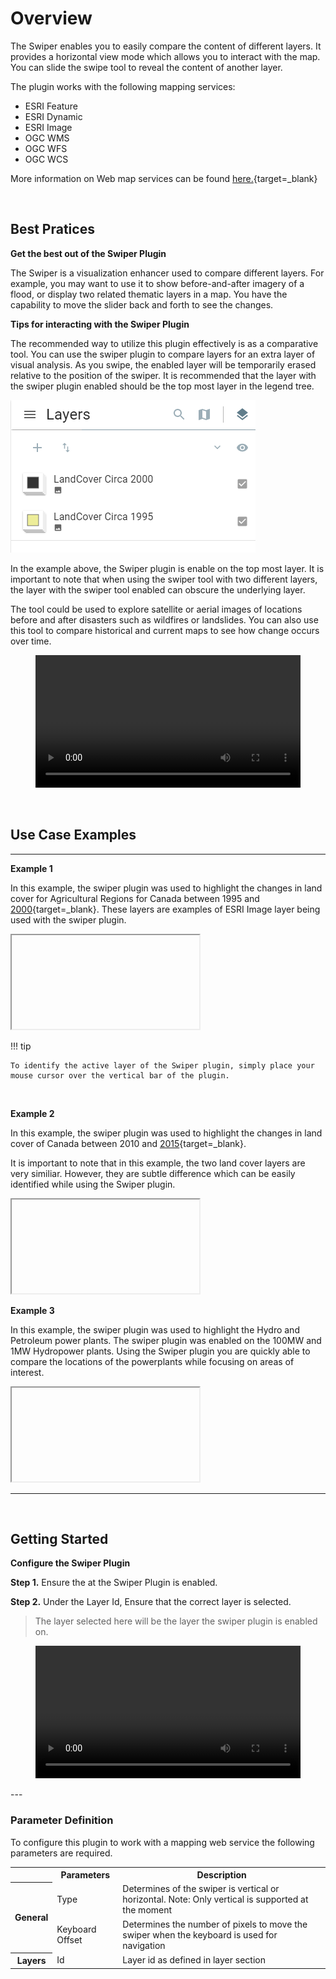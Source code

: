 # Overview

The Swiper enables you to easily compare the content of different layers. It provides a horizontal view mode which allows you to interact with the map. You can slide the swipe tool to reveal the content of another layer.

The plugin works with the following mapping services:

- ESRI Feature
- ESRI Dynamic
- ESRI Image
- OGC WMS
- OGC WFS
- OGC WCS

More information on Web map services can be found [here.](https://www.nrcan.gc.ca/earth-sciences/geomatics/canadas-spatial-data-infrastructure/8902){target=\_blank}

<br>

## Best Pratices

**Get the best out of the Swiper Plugin**

The Swiper is a visualization enhancer used to compare different layers. For example, you may want to use it to show before-and-after imagery of a flood, or display two related thematic layers in a map. You have the capability to move the slider back and forth to see the changes.

**Tips for interacting with the Swiper Plugin**

The recommended way to utilize this plugin effectively is as a comparative tool. You can use the swiper plugin to compare layers for an extra layer of visual analysis. As you swipe, the enabled layer will be temporarily erased relative to the position of the swiper.
It is recommended that the layer with the swiper plugin enabled should be the top most layer in the legend tree.

![swiper1](../assets/imgs/swiper/swiper1.png)

In the example above, the Swiper plugin is enable on the top most layer. It is important to note that when using the swiper tool with two different layers, the layer with the swiper tool enabled can obscure the underlying layer.

The tool could be used to explore satellite or aerial images of locations before and after disasters such as wildfires or landslides. You can also use this tool to compare historical and current maps to see how change occurs over time.

<figure>
<video style="width:100%"  controls>
  <source src="/assets/videos/swiper/swiper1.mp4" type="video/mp4">
Your browser does not support the video tag.
</video>
</figure>
<br>

## Use Case Examples

---

**Example 1**

In this example, the swiper plugin was used to highlight the changes in land cover for Agricultural Regions for Canada between 1995 and [2000](https://gcgeo.gc.ca/geonetwork/metadata/eng/16d2f828-96bb-468d-9b7d-1307c81e17b8){target=\_blank}. These layers are examples of ESRI Image layer being used with the swiper plugin.

<iframe id="iframe1" allowfullscreen=true importance = high data-src="https://jolevesq.github.io/contributed-plugins/swiper/samples/swiper-index.html?sample=2"></iframe>

!!! tip

    To identify the active layer of the Swiper plugin, simply place your mouse cursor over the vertical bar of the plugin.

<br>

**Example 2**

In this example, the swiper plugin was used to highlight the changes in land cover of Canada between 2010 and [2015](https://gcgeo.gc.ca/geonetwork/metadata/eng/4e615eae-b90c-420b-adee-2ca35896caf6){target=\_blank}.

It is important to note that in this example, the two land cover layers are very similiar. However, they are subtle difference which can be easily identified while using the Swiper plugin.

<iframe id="iframe2" allowfullscreen=true importance = high data-src="https://jolevesq.github.io/contributed-plugins/swiper/samples/swiper-index.html?sample=3"></iframe>
<br>

**Example 3**

In this example, the swiper plugin was used to highlight the Hydro and Petroleum power plants. The swiper plugin was enabled on the 100MW and 1MW Hydropower plants. Using the Swiper plugin you are quickly able to compare the locations of the powerplants while focusing on areas of interest.

<iframe id="iframe3" allowfullscreen=true importance = high data-src="https://jolevesq.github.io/contributed-plugins/swiper/samples/swiper-index.html?sample=1"></iframe>

---

<br>

## Getting Started

**Configure the Swiper Plugin**

**Step 1.** Ensure the at the Swiper Plugin is enabled.

**Step 2.** Under the Layer Id, Ensure that the correct layer is selected.

> The layer selected here will be the layer the swiper plugin is enabled on.

<figure>
<video style="width:100%"  controls>
  <source src="/assets/videos/swiper/swiper2.mp4" type="video/mp4">
Your browser does not support the video tag.
</video>
</figure>
---

### Parameter Definition

To configure this plugin to work with a mapping web service the following parameters are required.

<table>
  <tr>
    <th></th>
    <th>Parameters</th>
    <th>Description</th>
  </tr>
 <tr>
    <th rowspan="2">General</th>
    <td id=parameters>Type</td>
    <td>Determines of the swiper is vertical or horizontal. Note: Only vertical is supported at the moment</td>
  <tr>
    <td id=parameters>Keyboard Offset</td>
    <td>Determines the number of pixels to move the swiper when the keyboard is used for navigation</td>
  </tr>
  <tr>
    <th rowspan="1">Layers</th>
    <td id=parameters>Id</td>
    <td>Layer id as defined in layer section</td>
  </tr>
</table>
